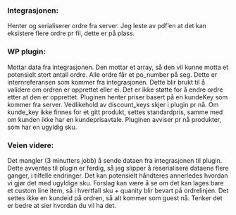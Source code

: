 ### Integrasjonen:

Henter og serialiserer ordre fra server. Jeg leste av pdf’en at det kan eksistere flere ordre pr fil, dette er på plass.

### WP plugin:

Mottar data fra integrasjonen. Den mottar et array, så den vil kunne motta et potensielt stort antall ordre.
Alle ordre får et po_number på seg. Dette er internreferansen som kommer fra integrasjonen. Dette blir brukt til å validere om ordren er opprettet eller ei. Det er ikke støtte for å endre ordre etter at den er opprettet.
Pluginen henter priser basert på en kundeKey som kommer fra server. Vedlikehold av discount_keys skjer i plugin pr nå. Om kunde_key ikke finnes for et gitt produkt, settes standardpris, samme med om kunden ikke har en kundeprisavtale.
Pluginen avviser pr nå produkter, som har en ugyldig sku.

### Veien videre:

Det mangler (3 minutters jobb) å sende dataen fra integrasjonen til plugin. Dette avventes til plugin er ferdig, så jeg slipper å reserialisere dataene flere ganger, i tilfelle endringer.
Det kan potensielt håndteres annerledes hvordan vi gjør det med ugyldige sku. Forslag kan være å se om det kan lages bare et custom line item, så i hvertfall sku + quanity blir bevart på ordrelinjen.
Det settes ikke en kundeid på ordren, så alt kommer som guest nå. Tenker det er bedre at sier hvordan du vil ha det.
